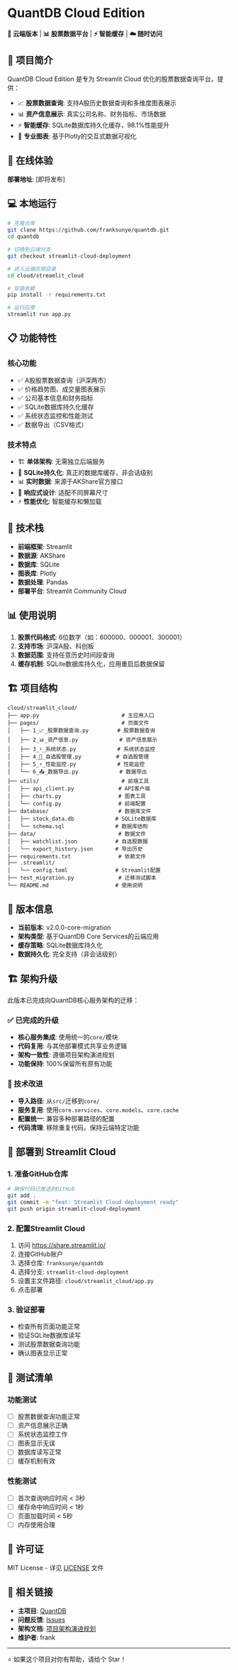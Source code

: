 # QuantDB Cloud Edition

**🌟 云端版本** | **📊 股票数据平台** | **⚡ 智能缓存** | **☁️ 随时访问**

## 🎯 项目简介

QuantDB Cloud Edition 是专为 Streamlit Cloud 优化的股票数据查询平台，提供：

- 📈 **股票数据查询**: 支持A股历史数据查询和多维度图表展示
- 📊 **资产信息展示**: 真实公司名称、财务指标、市场数据
- ⚡ **智能缓存**: SQLite数据库持久化缓存，98.1%性能提升
- 🎨 **专业图表**: 基于Plotly的交互式数据可视化

## 🚀 在线体验

**部署地址**: [即将发布]

## 💻 本地运行

```bash
# 克隆仓库
git clone https://github.com/franksunye/quantdb.git
cd quantdb

# 切换到云端分支
git checkout streamlit-cloud-deployment

# 进入云端应用目录
cd cloud/streamlit_cloud

# 安装依赖
pip install -r requirements.txt

# 运行应用
streamlit run app.py
```

## 📋 功能特性

### 核心功能
- ✅ A股股票数据查询（沪深两市）
- ✅ 价格趋势图、成交量图表展示
- ✅ 公司基本信息和财务指标
- ✅ SQLite数据库持久化缓存
- ✅ 系统状态监控和性能测试
- ✅ 数据导出（CSV格式）

### 技术特点
- 🏗️ **单体架构**: 无需独立后端服务
- 💾 **SQLite持久化**: 真正的数据库缓存，非会话级别
- 📊 **实时数据**: 来源于AKShare官方接口
- 🎨 **响应式设计**: 适配不同屏幕尺寸
- ⚡ **性能优化**: 智能缓存和懒加载

## 🔧 技术栈

- **前端框架**: Streamlit
- **数据源**: AKShare
- **数据库**: SQLite
- **图表库**: Plotly
- **数据处理**: Pandas
- **部署平台**: Streamlit Community Cloud

## 📊 使用说明

1. **股票代码格式**: 6位数字（如：600000、000001、300001）
2. **支持市场**: 沪深A股、科创板
3. **数据范围**: 支持任意历史时间段查询
4. **缓存机制**: SQLite数据库持久化，应用重启后数据保留

## 🏗️ 项目结构

```
cloud/streamlit_cloud/
├── app.py                          # 主应用入口
├── pages/                          # 页面文件
│   ├── 1_📈_股票数据查询.py         # 股票数据查询
│   ├── 2_📊_资产信息.py             # 资产信息展示
│   ├── 3_⚡_系统状态.py             # 系统状态监控
│   ├── 4_🎯_自选股管理.py           # 自选股管理
│   ├── 5_⚡_性能监控.py             # 性能监控
│   └── 6_📤_数据导出.py             # 数据导出
├── utils/                          # 前端工具
│   ├── api_client.py              # API客户端
│   ├── charts.py                  # 图表工具
│   └── config.py                  # 前端配置
├── database/                      # 数据库文件
│   ├── stock_data.db             # SQLite数据库
│   └── schema.sql                # 数据库结构
├── data/                          # 数据文件
│   ├── watchlist.json            # 自选股数据
│   └── export_history.json       # 导出历史
├── requirements.txt               # 依赖文件
├── .streamlit/
│   └── config.toml               # Streamlit配置
├── test_migration.py              # 迁移测试脚本
└── README.md                     # 使用说明
```

## 🎯 版本信息

- **当前版本**: v2.0.0-core-migration
- **架构类型**: 基于QuantDB Core Services的云端应用
- **缓存策略**: SQLite数据库持久化
- **数据持久化**: 完全支持（非会话级别）

## 🏗️ 架构升级

此版本已完成向QuantDB核心服务架构的迁移：

### ✅ 已完成的升级
- **核心服务集成**: 使用统一的`core/`模块
- **代码复用**: 与其他部署模式共享业务逻辑
- **架构一致性**: 遵循项目架构演进规划
- **功能保持**: 100%保留所有原有功能

### 🔧 技术改进
- **导入路径**: 从`src/`迁移到`core/`
- **服务复用**: 使用`core.services`、`core.models`、`core.cache`
- **配置统一**: 兼容多种部署路径的配置
- **代码清理**: 移除重复代码，保持云端特定功能

## 🚀 部署到 Streamlit Cloud

### 1. 准备GitHub仓库
```bash
# 确保代码已推送到GitHub
git add .
git commit -m "feat: Streamlit Cloud deployment ready"
git push origin streamlit-cloud-deployment
```

### 2. 配置Streamlit Cloud
1. 访问 https://share.streamlit.io/
2. 连接GitHub账户
3. 选择仓库: `franksunye/quantdb`
4. 选择分支: `streamlit-cloud-deployment`
5. 设置主文件路径: `cloud/streamlit_cloud/app.py`
6. 点击部署

### 3. 验证部署
- 检查所有页面功能正常
- 验证SQLite数据库读写
- 测试股票数据查询功能
- 确认图表显示正常

## 🧪 测试清单

### 功能测试
- [ ] 股票数据查询功能正常
- [ ] 资产信息展示正确
- [ ] 系统状态监控工作
- [ ] 图表显示无误
- [ ] 数据库读写正常
- [ ] 缓存机制有效

### 性能测试
- [ ] 首次查询响应时间 < 3秒
- [ ] 缓存命中响应时间 < 1秒
- [ ] 页面加载时间 < 5秒
- [ ] 内存使用合理

## 📄 许可证

MIT License - 详见 [LICENSE](../../LICENSE) 文件

## 🔗 相关链接

- **主项目**: [QuantDB](https://github.com/franksunye/quantdb)
- **问题反馈**: [Issues](https://github.com/franksunye/quantdb/issues)
- **架构文档**: [项目架构演进规划](../../project_architecture_evolution.md)
- **维护者**: frank

---

⭐ 如果这个项目对你有帮助，请给个 Star！
